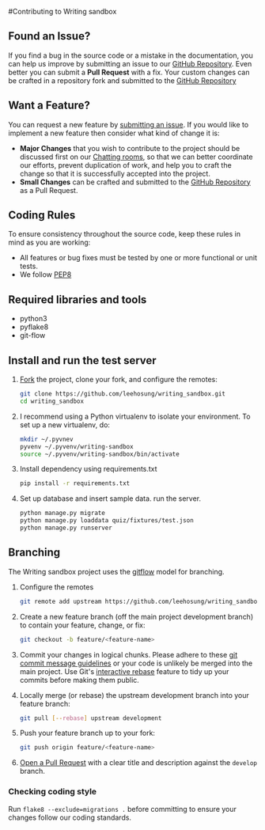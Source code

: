 #Contributing to Writing sandbox

## Found an Issue?

If you find a bug in the source code or a mistake in the documentation, you can help us improve by submitting an issue to our
[GitHub Repository](https://github.com/leehosung/writing_sandbox/issues/new). Even better you can submit a
**Pull Request** with a fix. Your custom changes can be crafted in a repository fork and submitted
to the [GitHub Repository](https://github.com/leehosung/writing_sandbox/compare)

## Want a Feature?

You can request a new feature by
[submitting an issue](https://github.com/leehosung/writing_sandbox/issues/new). If you would like to
implement a new feature then consider what kind of change it is:

* **Major Changes** that you wish to contribute to the project should be discussed first on our [Chatting rooms](https://gitter.im/leehosung/writing_sandbox), so that we can better coordinate our efforts, prevent duplication of work, and help you to craft the change so that it is successfully accepted into the project.
* **Small Changes** can be crafted and submitted to the [GitHub Repository](https://github.com/leehosung/writing_sandbox/compare) as a Pull Request.

## Coding Rules

To ensure consistency throughout the source code, keep these rules in mind as you are working:

* All features or bug fixes must be tested by one or more functional or unit tests.
* We follow [PEP8](https://www.python.org/dev/peps/pep-0008/)

## Required libraries and tools

* python3
* pyflake8
* git-flow

## Install and run the test server

1. [Fork](http://help.github.com/fork-a-repo/) the project, clone your fork,
   and configure the remotes:

    ```bash
    git clone https://github.com/leehosung/writing_sandbox.git
    cd writing_sandbox
    ```

2. I recommend using a Python virtualenv to isolate your environment. To set up a new virtualenv, do:

    ```bash
    mkdir ~/.pyvnev
    pyvenv ~/.pyvenv/writing-sandbox
    source ~/.pyvenv/writing-sandbox/bin/activate
    ```

3. Install dependency using requirements.txt

    ```bash
    pip install -r requirements.txt
    ```

4. Set up database and insert sample data. run the server.
    
    ```bash
    python manage.py migrate
    python manage.py loaddata quiz/fixtures/test.json
    python manage.py runserver
    ```

## Branching

The Writing sandbox project uses the [gitflow](http://nvie.com/posts/a-successful-git-branching-model) model for branching.

1. Configure the remotes

    ```bash
    git remote add upstream https://github.com/leehosung/writing_sandbox.git
    ```

2. Create a new feature branch (off the main project development branch) to
   contain your feature, change, or fix:

   ```bash
   git checkout -b feature/<feature-name>
   ```

3. Commit your changes in logical chunks. Please adhere to these [git commit
   message guidelines](http://tbaggery.com/2008/04/19/a-note-about-git-commit-messages.html)
   or your code is unlikely be merged into the main project. Use Git's
   [interactive rebase](https://help.github.com/articles/interactive-rebase)
   feature to tidy up your commits before making them public.

4. Locally merge (or rebase) the upstream development branch into your feature branch:

   ```bash
   git pull [--rebase] upstream development
   ```

5. Push your feature branch up to your fork:

   ```bash
   git push origin feature/<feature-name>
   ```

6. [Open a Pull Request](https://help.github.com/articles/using-pull-requests/)
    with a clear title and description against the `develop` branch.

### Checking coding style

Run `flake8 --exclude=migrations .` before committing to ensure your changes follow our coding standards.
